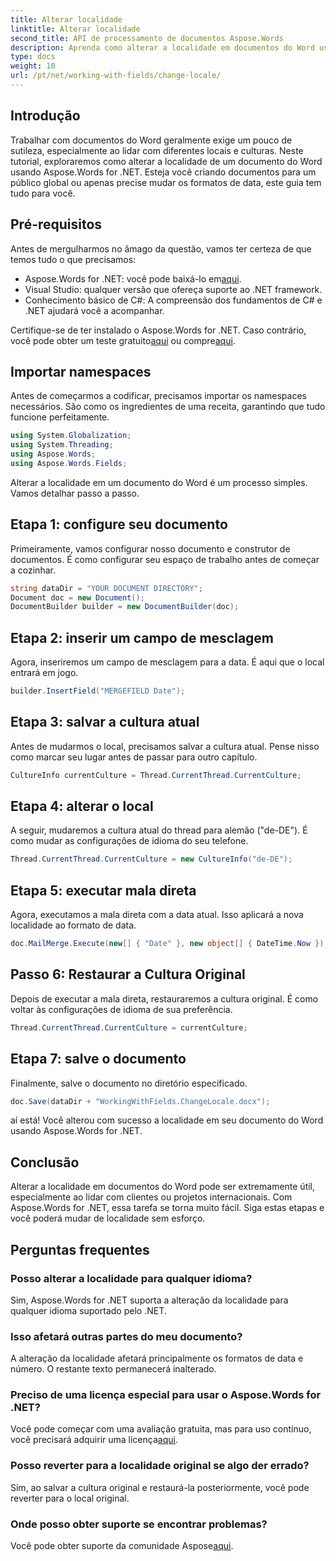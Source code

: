 ```yaml
---
title: Alterar localidade
linktitle: Alterar localidade
second_title: API de processamento de documentos Aspose.Words
description: Aprenda como alterar a localidade em documentos do Word usando Aspose.Words for .NET com este guia. Perfeito para lidar com clientes e projetos internacionais.
type: docs
weight: 10
url: /pt/net/working-with-fields/change-locale/
---
```

## Introdução

Trabalhar com documentos do Word geralmente exige um pouco de sutileza, especialmente ao lidar com diferentes locais e culturas. Neste tutorial, exploraremos como alterar a localidade de um documento do Word usando Aspose.Words for .NET. Esteja você criando documentos para um público global ou apenas precise mudar os formatos de data, este guia tem tudo para você.

## Pré-requisitos

Antes de mergulharmos no âmago da questão, vamos ter certeza de que temos tudo o que precisamos:

-  Aspose.Words for .NET: você pode baixá-lo em[aqui](https://releases.aspose.com/words/net/).
- Visual Studio: qualquer versão que ofereça suporte ao .NET framework.
- Conhecimento básico de C#: A compreensão dos fundamentos de C# e .NET ajudará você a acompanhar.

 Certifique-se de ter instalado o Aspose.Words for .NET. Caso contrário, você pode obter um teste gratuito[aqui](https://releases.aspose.com/) ou compre[aqui](https://purchase.aspose.com/buy).

## Importar namespaces

Antes de começarmos a codificar, precisamos importar os namespaces necessários. São como os ingredientes de uma receita, garantindo que tudo funcione perfeitamente.

```csharp
using System.Globalization;
using System.Threading;
using Aspose.Words;
using Aspose.Words.Fields;
```

Alterar a localidade em um documento do Word é um processo simples. Vamos detalhar passo a passo.

## Etapa 1: configure seu documento

Primeiramente, vamos configurar nosso documento e construtor de documentos. É como configurar seu espaço de trabalho antes de começar a cozinhar.

```csharp
string dataDir = "YOUR DOCUMENT DIRECTORY";
Document doc = new Document();
DocumentBuilder builder = new DocumentBuilder(doc);
```

## Etapa 2: inserir um campo de mesclagem

Agora, inseriremos um campo de mesclagem para a data. É aqui que o local entrará em jogo.

```csharp
builder.InsertField("MERGEFIELD Date");
```

## Etapa 3: salvar a cultura atual

Antes de mudarmos o local, precisamos salvar a cultura atual. Pense nisso como marcar seu lugar antes de passar para outro capítulo.

```csharp
CultureInfo currentCulture = Thread.CurrentThread.CurrentCulture;
```

## Etapa 4: alterar o local

A seguir, mudaremos a cultura atual do thread para alemão ("de-DE"). É como mudar as configurações de idioma do seu telefone.

```csharp
Thread.CurrentThread.CurrentCulture = new CultureInfo("de-DE");
```

## Etapa 5: executar mala direta

Agora, executamos a mala direta com a data atual. Isso aplicará a nova localidade ao formato de data.

```csharp
doc.MailMerge.Execute(new[] { "Date" }, new object[] { DateTime.Now });
```

## Passo 6: Restaurar a Cultura Original

Depois de executar a mala direta, restauraremos a cultura original. É como voltar às configurações de idioma de sua preferência.

```csharp
Thread.CurrentThread.CurrentCulture = currentCulture;
```

## Etapa 7: salve o documento

Finalmente, salve o documento no diretório especificado.

```csharp
doc.Save(dataDir + "WorkingWithFields.ChangeLocale.docx");
```

aí está! Você alterou com sucesso a localidade em seu documento do Word usando Aspose.Words for .NET.

## Conclusão

Alterar a localidade em documentos do Word pode ser extremamente útil, especialmente ao lidar com clientes ou projetos internacionais. Com Aspose.Words for .NET, essa tarefa se torna muito fácil. Siga estas etapas e você poderá mudar de localidade sem esforço.

## Perguntas frequentes

### Posso alterar a localidade para qualquer idioma?
Sim, Aspose.Words for .NET suporta a alteração da localidade para qualquer idioma suportado pelo .NET.

### Isso afetará outras partes do meu documento?
A alteração da localidade afetará principalmente os formatos de data e número. O restante texto permanecerá inalterado.

### Preciso de uma licença especial para usar o Aspose.Words for .NET?
 Você pode começar com uma avaliação gratuita, mas para uso contínuo, você precisará adquirir uma licença[aqui](https://purchase.aspose.com/buy).

### Posso reverter para a localidade original se algo der errado?
Sim, ao salvar a cultura original e restaurá-la posteriormente, você pode reverter para o local original.

### Onde posso obter suporte se encontrar problemas?
 Você pode obter suporte da comunidade Aspose[aqui](https://forum.aspose.com/c/words/8).